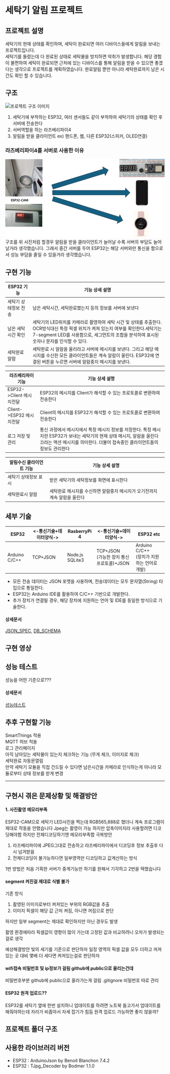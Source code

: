 # 세탁기 알림 프로젝트
## 프로젝트 설명
세탁기의 현재 상태를 확인하며, 세탁이 완료되면 여러 디바이스들에게 알림을 보내는 프로젝트입니다.  
세탁기를 돌렸는데 다 완료된 상태로 세탁물을 방치하면 악취가 발생합니다. 해당 경험이 불편하여 세탁이 완료되면 근처에 있는 디바이스를 통해 알림을 받을 수 있으면 좋겠다는 생각으로 프로젝트를 계획하였습니다. 완료알림 뿐만 아니라 세탁완료까지 남은 시간도 확인 할 수 있습니다.



## 구조
![프로젝트 구조 이미지](./images/second.png)  
1. 세탁기에 부착하는 ESP32, 여러 센서들도 같이 부착하여 세탁기의 상태를 확인 후 서버에 전송한다
2. 서버역할을 하는 라즈베리파이4
3. 알림을 받을 클라이언트 ex) 핸드폰, 웹, 다른 ESP32(스피커, OLED연결)
 


### 라즈베리파이4를 서버로 사용한 이유  
![ESP32하나에 여러개의 Client 연결된 예시 이미지](./images/first.png)  
  구조를 위 사진처럼 할경우 알림을 받을 클라이언트가 늘어날 수록 서버의 부담도 늘어날거라 생각했습니다. 그래서 중간 서버를 두어 ESP32는 해당 서버와만 통신을 함으로서 성능 부담을 줄일 수 있을거라 생각했습니다.   

## 구현 기능

|ESP32 기능|기능 상세 설명|
|--|--|
|세탁기 상태정보 전송|남은 세탁시간, 세탁완료했는지 등의 정보를 서버에 보낸다|
|남은 세탁 시간 확인|세탁기의 LED위치를 카메라로 촬영하여 세탁 시간 및 상태를 추출한다. OCR방식대신 특정 픽셀 위치가 켜져 있는지 여부를 확인한다.세탁기는 7-segment LED를 사용함으로, 세그먼트의 조합을 분석하여 표시된 숫자나 문자를 인식할 수 있다.|
|세탁완료 알람|세탁완료 시 알람을 울리라고 서버에 메시지를 보낸다. 그리고 해당 메시지를 수신한 모든 클라이언트들은 계속 알람이 울린다. ESP32에 연결된 버튼을 누르면 서버에 알람중지 메시지를 보낸다.|


|라즈베리파이 기능|기능 상세 설명|
|--|--|
|ESP32->Client 메시지전달|ESP32의 메시지를 Client가 해석할 수 있는 프로토콜로 변환하여 전송한다|
|Client->ESP32 메시지전달|Client의 메시지를 ESP32가 해석할 수 있는 프로토콜로 변환하여 전송한다|
|로그 저장 및 관리|통신 과정에서 메시지에서 특정 메시지 정보를 저장한다. 특정 메시지란 ESP32가 보내는 세탁기의 현재 상태 메시지, 알람을 울린다 끄라는 액션 메시지를 의미한다. 더불어 접속중인 클라이언트들의 정보도 관리한다|


|알림수신 클라이언트 기능|기능 상세 설명|
|--|--|
|세탁기 상태정보 표시|받은 세탁기의 세탁정보를 화면에 표시한다|
|세탁완료시 알람|세탁완료 메시지를 수신하면 알람중지 메시지가 오기전까지 계속 알람을 울린다|


## 세부 기술

|ESP32|<-통신기술+데이터양식->|RasberryPi 4|<-통신기술+데이터양식->|ESP32 etc|
|---|---|---|---|---|
|Arduino C/C++|TCP+JSON|Node.js<br>SQLite3|TCP+JSON<br>(가능한 장치 통신 프로토콜)+JSON|Arduino C/C++<br>(장치가 지원하는 언어로 개발)|

- 모든 전송 데이터는 JSON 포맷을 사용하며, 전송데이터는 모두 문자열(String) 타입으로  통일한다.
- ESP32는 Arduino IDE를 활용하여 C/C++ 기반으로 개발한다.
- 추가 장치가 연결될 경우, 해당 장치에 지원하는 언어 및 IDE를 동일한 방식으로 기술한다.

#### 상세문서
[JSON_SPEC](./docs/json_spec.md), [DB_SCHEMA](./docs/db_schema.md)
## 구현 영상
## 성능 테스트
성능을 어떤 기준으로???
#### 상세문서  
[성능테스트](./docs/db_schema.md)  
## 추후 구현할 기능
SmartThings 적용  
MQTT 허브 적용  
로그 관리페이지  
아직 남아있는 세탁물이 있는지 체크하는 기능 (무게 체크, 이미지로 체크)  
세탁완료 자동문열림  
만약 세탁기 모듈을 직접 건드릴 수 있다면 남은시간을 카메라로 인식하는게 아니라 모듈로부터 상태 정보를 받게 변경

---
## 구현시 겪은 문제상황 및 해결방안
#### 1. 사진촬영 메모리부족
ESP32-CAM으로 세탁기 LED사진을 찍는데 RGB565,888로 했더니
계속 프로그램이 제대로 작동을 안했습니다
Jpeg는 촬영이 가능 하지만 압축이미지라 사용할려면 디코딩해야함 하지만 전체디코딩하기엔 메모리부족함
극복방안
1. 라즈베리파이에 JPEG그대로 전송하고 라즈베리파이에서 디코딩후 정보 추출후 다시 넘겨받음
2. 전체디코딩이 불가능하다면 일부영역만 디코딩하고 값계산하는 방식

1번 방법은 처음 기획한 서버가 중계기능만 하기를 원해서 기각하고
2번을 택했습니다

#### segment 켜진걸 제대로 식별 불가
기존 방식  
1. 촬영된 이미지로부터 켜져있는 부위의 RGB값을 추출
2. 이미지 픽셀이 해당 값 근처 켜짐, 아니면 꺼짐으로 판단

하지만 일부 segment는 제대로 확인하지만 아닌 경우도 발생

촬영 환경에따라 픽셀값이 영향이 많이 가는데 고정된 값과 비교하려니 오차가 발생되는 걸로 생각

예상해결방안
빛의 세기를 기준으로 판단하자
일정 영역의 픽셀 값을 모두 더하고 꺼져있는 곳 대비 몇배 더 세다면 켜져있는걸로 판단하자

#### wifi접속 비밀번호 및 ip정보가 걸림 github에 public으로 올리는건데
비밀번호부분 github에 public으로 올라가는게 걸림
.gitignore 비밀번호 따로 관리
#### ESP32 원격 업로드??
ESP32를 세탁기 옆에 한번 설치하니
업데이트를 하려면 노트북 들고가서 업데이트를 해줘야하는데
자리가 비좁아서 자세 잡기가 힘듬
원격 업로드 가능하면 좋지 않을까?

## 프로젝트 폴더 구조

## 사용한 라이브러리 버전

- ESP32 : ArduinoJson by Benoit Blanchon 7.4.2
- ESP32 : TJpg_Decoder by Bodmer 1.1.0